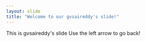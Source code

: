 ```yaml
---
layout: slide
title: "Welcome to our gvsaireddy's slide!"
---
```

This is gvsaireddy's slide
Use the left arrow to go back!
